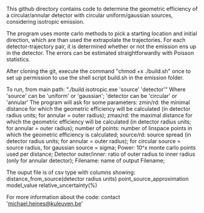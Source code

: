 This github directory contains code to determine the geometric efficiency of a circular/annular detector with circular uniform/gaussian sources, considering isotropic emission.

The program uses monte carlo methods to pick a starting location and initial direction, which are than used the extrapolate the trajectories. For each detector-trajectory pair, it is determined whether or not the emission ens up in the detector. The errors can be estimated straightforwardly with Poisson statistics.

After cloning the git, execute the command "chmod +x ./build.sh" once to set up permission to use the shell script build.sh in the emission folder.

To run, from main path: "./build.isotropic.exe 'source' 'detector'"
Where 'source' can be 'uniform' or 'gaussian'; 'detector can be 'circular' or 'annular'
The program will ask for some parameters:
zmin/rd: the minimal distance for which the  geometric efficiency will be calculated (in detector radius units; for annular = outer radius);
zmax/rd: the maximal distance for which the  geometric efficiency will be calculated (in detector radius units; for annular = outer radius);
number of points: number of linspace points in which the geometric efficiency is calculated;
source/rd: source spread (in detector radius units; for annular = outer radius); for circular source = source radius, for gaussian source = sigma;
Power: 10^x monte carlo points used per distance;
Detector outer/inner: ratio of outer radius to inner radius (only for annular detector);
Filename: name of output Filename;

The ouput file is of csv type with columns showing: distance_from_source(detector radius units)    point_source_approximation   model_value relative_uncertainty(%)

For more information about the code: contact 'michael.heines@kuleuven.be'
